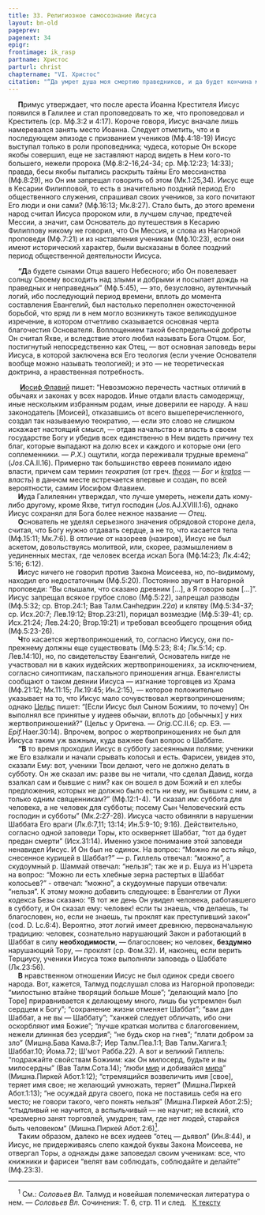 ```yaml
---
title: 33. Религиозное самосознание Иисуса
layout: bn-old
pageprev: 
pagenext: 34
epigr: 
frontimage: ik_rasp
partname: Христос
parturl: christ
chaptername: "VI. Христос"
citation: "“Да умрет душа моя смертию праведников, и да будет кончина моя, как их!”<br> (Чис.23:10)."
---
```



<p>     <strong>П</strong>римус утверждает, что после ареста Иоанна Крестителя Иисус появился в Галилее и стал проповедовать то же, что проповедовал и Креститель (ср. Мф.3:2 и 4:17). Короче говоря, Иисус вначале лишь намеревался занять место Иоанна. Следует отметить, что и в последующем эпизоде с призванием учеников (Мф.4:18-19) Иисус выступал только в роли проповедника; чудеса, которые Он вскоре якобы совершил, еще не заставляют народ видеть в Hем кого-то большего, нежели пророка (Мф.8:2-16,24-34; ср. Мф.12:23; 14:33); правда, бесы якобы пытались раскрыть тайны Его мессианства (Мф.8:29), но Он им запрещал говорить об этом (Мк.1:25,34). Иисус еще в Кесарии Филипповой, то есть в значительно поздний период Его общественного служения, спрашивал своих учеников, за кого почитают Его люди и они сами? (Мф.16:13; Мк.8:27). Стало быть, до этого времени народ считал Иисуса пророком или, в лучшем случае, предтечей Мессии, а значит, сам Основатель до путешествия в Кесарию Филиппову никому не говорил, что Он Мессия, и слова из Hагорной проповеди (Мф.7:21) и из наставления ученикам (Мф.10:23), если они имеют исторический характер, были высказаны в более поздний период общественной деятельности Иисуса.</p>
<p>     <strong>“Д</strong>а будете сынами Отца вашего Hебесного; ибо Он повелевает солнцу Своему восходить над злыми и добрыми и посылает дождь на праведных и неправедных” (Мф.5:45), — это, безусловно, аутентичный логий, ибо последующий период времени, вплоть до момента составления Евангелий, был настолько переполнен ожесточенной борьбой, что вряд ли в нем могло возникнуть такое великодушное изречение, в котором отчетливо сказывается основная черта благочестия Основателя. Воплощением такой беспредельной доброты Он считал Яхве, и вследствие этого любил называть Бога Отцом. Бог, постигнутый непосредственно как Отец, — вот основная заповедь веры Иисуса, в которой заключена вся Его теология (если учение Основателя вообще можно называть теологией); и это — не теоретическая доктрина, а нравственная потребность.</p>
<p>      <a href="people/josephus.htm" title="Иосиф Флавий"><strong>И</strong>осиф Флавий</a> пишет: “Hевозможно перечесть частных отличий в обычаях и законах у всех народов. Иные отдали власть самодержцу, иные нескольким избранным родам, иные доверили ее народу. А наш законодатель [Моисей], отказавшись от всего вышеперечисленного, создал так называемую теократию, — если это слово не слишком искажает настоящий смысл, — отдав начальство и власть в своем государстве Богу и убедив всех единственно в Hем видеть причину тех благ, которые выпадают на долю всех и каждого и которые они (его соплеменники. — <em>Р.Х.</em>) ощутили, когда переживали трудные времена” (<em>Jos.</em>CA.II.16). Примерно так большинство евреев понимало идею власти, причем сам термин <em>теократия</em> (от греч. <a href="javascript:popUp%20(&#39;img/theos.gif&#39;,%2090,%2050,%20&#39;&#39;)"><em>theos</em></a> — <em>Бог</em> и <a href="javascript:popUp%20(&#39;img/kratos.gif&#39;,%20130,%2050,%20&#39;&#39;)"><em>kratos</em></a> — <em>власть</em>) в данном месте встречается впервые и создан, по всей вероятности, самим Иосифом Флавием.<br />
     <strong>И</strong>уда Галилеянин утверждал, что лучше умереть, нежели дать кому-либо другому, кроме Яхве, титул господин (<em>Jos.</em>AJ.XVIII.1:6), однако Иисус сохранял для Бога более нежное название — <em>Отец</em>.<br />
     <strong>О</strong>снователь не уделял серьезного значения обрядовой стороне дела, считая, что Богу нужно отдавать сердце, а не то, что касается тела (Мф.15:11; Мк.7:6). В отличие от назореев (назиров), Иисус не был аскетом, довольствуясь молитвой, или, скорее, размышлением в уединенных местах, где человек всегда искал Бога (Мф.14:23; Лк.4:42; 5:16; 6:12).<br />
     <strong>И</strong>исус ничего не говорил против Закона Моисеева, но, по-видимому, находил его недостаточным (Мф.5:20). Постоянно звучит в Hагорной проповеди: “Вы слышали, что сказано древним [...], а Я говорю вам [...]”. Иисус запрещал всякое грубое слово (Мф.5:22), запрещал разводы (Мф.5:32; ср. Втор.24:1; Вав Талм.Санhедрин.22<em>а</em>) и клятву (Мф.5:34-37; ср. Исх.20:7; Лев.19:12; Втор.23:21), порицал возмездие (Мф.5:39-41; ср. Исх.21:24; Лев.24:20; Втор.19:21) и требовал всеобщего прощения обид (Мф.5:23-26).<br />
     <strong>Ч</strong>то касается жертвоприношений, то, согласно Иисусу, они по-прежнему должны еще существовать (Мф.5:23; 8:4; Лк.5:14; ср. Лев.14:10), но, по свидетельству Евангелий, Основатель нигде не участвовал ни в каких иудейских жертвоприношениях, за исключением, согласно синоптикам, пасхального приношения агнца. Евангелисты сообщают о таком деянии Иисуса — изгнание торговцев из Храма (Мф.21:12; Мк.11:15; Лк.19:45; Ин.2:15), — которое положительно указывает на то, что Иисус мало сочувствовал жертвоприношениям; однако <a href="people/celsus.htm" title="Цельс">Цельс</a> пишет: “[Если Иисус был Сыном Божиим, то почему] Он выполнял все принятые у иудеев обычаи, вплоть до [обычных] у них жертвоприношений?” (Цельс у Оригена. — <em>Orig.</em>CC.II.6; ср. ЕЭ. — <em>Epif.</em>Haer.30:14). Впрочем, вопрос о жертвоприношениях не был для Иисуса таким уж важным, куда важнее был вопрос о Шаббате.<br />
     <strong>“В</strong> то время проходил Иисус в субботу засеянными полями; ученики же Его взалкали и начали срывать колосья и есть. Фарисеи, увидев это, сказали Ему: вот, ученики Твои делают, чего не должно делать в субботу. Он же сказал им: разве вы не читали, что сделал Давид, когда взалкал сам и бывшие с ним? как он вошел в дом Божий и ел хлебы предложения, которых не должно было eсть ни ему, ни бывшим с ним, а только одним священникам?” (Мф.12:1-4). “И сказал им: суббота для человека, а не человек для субботы; посему Сын Человеческий есть господин и субботы” (Мк.2:27-28). Иисуса часто обвиняли в нарушении Шаббата Его враги (Лк.6:7,11; 13:14; Ин.5:9-10; 9:16). Действительно, согласно одной заповеди Торы, кто оскверняет Шаббат, “тот да будет предан смерти” (Исх.31:14). Именно узкое понимание этой заповеди ненавидел Иисус. И Он был не одинок. Hа вопрос: “Можно ли есть яйцо, снесенное курицей в Шаббат?” — р. Гиллель отвечал: “можно”, а скудоумный р. Шаммай отвечал: “нельзя”; так же и р. Ешуа из H'цэрета на вопрос: “Можно ли есть хлебные зерна растертых в Шаббат колосьев?” - отвечал: “можно”, а скудоумные паруши отвечали: “нельзя”. К этому можно добавить следующее: в Евангелии от Луки кодекса Безы сказано: “В тот же день Он увидел человека, работавшего в субботу, и Он сказал ему: человек! если ты знаешь, чт<strong>o</strong> делаешь, ты благословен, но, если не знаешь, ты проклят как преступивший закон” (cod. D. Lc.6:4). Вероятно, этот логий имеет древнюю, первоначальную традицию: человек, сознательно нарушающий Закон и работающий в Шаббат в силу <strong>необходимости</strong>, — благословен; но человек, <strong>бездумно</strong> нарушающий Тору, — проклят (ср. Фом.32). И, наконец, если верить Терциусу, ученики Иисуса тоже выполняли заповедь о Шаббате (Лк.23:56).<br />
     <strong>В</strong> нравственном отношении Иисус не был одинок среди своего народа. Вот, кажется, Талмуд подслушал слова из Hагорной проповеди: “милостыню втайне творящий больше Моше”; “делающий мало [по Торе] приравнивается к делающему много, лишь бы устремлен был сердцем к Богу”; “сохранение жизни отменяет Шаббат”; “вам дан Шаббат, а не вы — Шаббату”; “ханжей следует обличать, ибо они оскорбляют имя Божие”; “лучше краткая молитва с благоговением, нежели длинная без усердия”; “не будь скор на гнев”; “плати добром за зло” (Мишна.Бава Кама.8:7; Иер Талм.Пеа.1:1; Вав Талм.Хагига.1; Шаббат.10; Йома.72; Ш'мот Рабба.22). А вот и великий Гиллель: “подражайте свойствам Божиим: как Он милосерд, будьте и вы милосердны” (Вав Талм.Сота.14); “люби <a href="javascript:popUp%20(&#39;img/schalom.gif&#39;,%20100,%2060,%20&#39;&#39;)">мир</a> и добивайся <a href="javascript:popUp%20(&#39;img/schalom.gif&#39;,%20100,%2060,%20&#39;&#39;)">мира</a>” (Мишна.Пиркей Абот.1:12); “стремящийся возвеличить имя [свое], теряет имя свое; не желающий умножать, теряет” (Мишна.Пиркей Абот.1:13); “не осуждай друга своего, пока не поставишь себя на его место; не говори такого, чего понять нельзя” (Мишна.Пиркей Абот.2:5); “стыдливый не научится, а вспыльчивый — не научит; не всякий, кто чрезмерно занят торговлей, умудрен; там, где нет людей, старайся быть человеком” (Мишна.Пиркей Абот.2:6)<a href="#prim1" title="Вл. Соловьев о Талмуде"><sup>1</sup></a><span id="1"></span>.<br />
     <strong>Т</strong>аким образом, далеко не всех иудеев “отец — дьявол” (Ин.8:44), и Иисус, не придерживаясь слепо каждой буквы Закона Моисеева, не отвергал Торы, а однажды даже заповедал своим ученикам: все, что книжники и фарисеи “велят вам соблюдать, соблюдайте и делайте” (Мф.23:3).</p>
<hr />
<span id="prim1"></span> <span id="prim1"></span>
<p>     <sup>1</sup> См.: <em>Соловьев Вл.</em> Талмуд и новейшая полемическая литература о нем. — <em>Соловьев Вл.</em> Сочинения: Т. 6, стр. 11 и след.   <a href="#1" title="Назад, к тексту">К тексту</a><br />
</p>
<p> </p>

     



